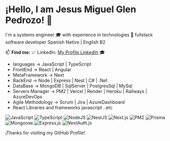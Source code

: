 # ¡Hello, I am Jesus Miguel Glen Pedrozo! 👋

I'm a systems engineer 🎓 with experience in technologies 🚀 fullstack software developer
Spanish Native | English B2 

📫 **Find me:**
📈  LinkedIn: [My Profile LinkedIn](https://www.linkedin.com/in/jesus-miguel-g-75956a1b6/) 🎓

- languages -> JavaScript | TypeScript
- FrontEnd -> React | Angular
- MetaFramework -> Next
- BackEnd -> Node | Express | Nest | C# | .Net
- DataBase -> MongoDB  | SqlServer | PostgresSql | MySql
- Servers Manager -> PM2 | Vercel | Render | Heroku | Railways | AzureDevOps
- Agile Methodology -> Scrum | Jira | AzureDashboard
- React Libraries and frameworks javascript ..etc

![JavaScript](https://img.shields.io/badge/-JavaScript-333333?style=flat&logo=javascript)
![TypeScript](https://img.shields.io/badge/-TypeScript-333333?style=flat&logo=typescript)
![NodeJS](https://img.shields.io/badge/-NodeJs-333333?style=flat&logo=node.js)
![NestJS](https://img.shields.io/badge/-NestJs-333333?style=flat&logo=nestjs)
![Next.js](https://img.shields.io/badge/-Next.js-333333?style=flat&logo=next.js)
![PM2](https://img.shields.io/badge/-PM2-333333?style=flat&logo=pm2)
![Prisma](https://img.shields.io/badge/-Prisma-333333?style=flat&logo=prisma)
![Mongoose](https://img.shields.io/badge/-Mongoose-333333?style=flat&logo=mongoose)
![Express.js](https://img.shields.io/badge/-Express.js-333333?style=flat&logo=express)
![NextAuth.js](https://img.shields.io/badge/-NextAuth.js-333333?style=flat)

¡Thanks for visiting my GitHub Profile!
